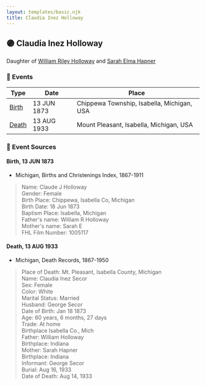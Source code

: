 ```yaml
---
layout: templates/basic.njk
title: Claudia Inez Holloway
---
```

## 🟣 Claudia Inez Holloway

Daughter of [William Riley Holloway](/people/9/90949012) and [Sarah Elma Hapner](/people/2/20173654)

### 📆 Events

Type | Date | Place
------ | ------ | ------
[Birth](#event-16885fe6-6341-4c5a-ab57-79c8d7848151) | 13 JUN 1873 | Chippewa Township, Isabella, Michigan, USA
[Death](#event-767e11ac-13c7-4f5c-a680-5e277f884839) | 13 AUG 1933 | Mount Pleasant, Isabella, Michigan, USA

### 📰 Event Sources

#### <a id="event-16885fe6-6341-4c5a-ab57-79c8d7848151"></a> Birth, 13 JUN 1873
* Michigan, Births and Christenings Index, 1867-1911
>   
  > Name: Claude J Holloway  
  > Gender: Female  
  > Birth Place: Chippewa, Isabella Co, Michigan  
  > Birth Date: 18 Jun 1873  
  > Baptism Place: Isabella, Michigan  
  > Father's name: William R Holloway  
  > Mother's name: Sarah E  
  > FHL Film Number: 1005117

#### <a id="event-767e11ac-13c7-4f5c-a680-5e277f884839"></a> Death, 13 AUG 1933
* Michigan, Death Records, 1867-1950
>   
  > Place of Death: Mt. Pleasant, Isabella County, Michigan  
  > Name: Claudia Inez Secor  
  > Sex: Female  
  > Color: White  
  > Marital Status: Married  
  > Husband: George Secor  
  > Date of Birth: Jan 18 1873  
  > Age: 60 years, 6 months, 27 days  
  > Trade: At home  
  > Birthplace Isabella Co., Mich  
  > Father: William Holloway  
  > Birthplace: Indiana  
  > Mother: Sarah Hapner  
  > Birthplace: Indiana  
  > Informant: George Secor  
  > Burial: Aug 16, 1933  
  > Date of Death: Aug 14, 1933